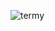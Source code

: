 ![termy](https://socialify.git.ci/sakkke/termy/image?description=1&descriptionEditable=Terminal%20based%20Linux%20distro&forks=1&issues=1&logo=https%3A%2F%2Fraw.githubusercontent.com%2Fsakkke%2Ftermy%2Fmain%2Fassets%2Ftermy-icon-bg-transparent.png&name=1&pulls=1&stargazers=1&theme=Dark)